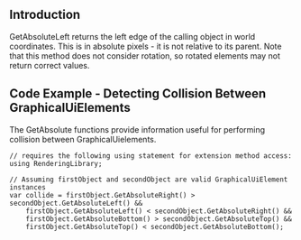 ## Introduction

GetAbsoluteLeft returns the left edge of the calling object in world coordinates. This is in absolute pixels - it is not relative to its parent. Note that this method does not consider rotation, so rotated elements may not return correct values.

## Code Example - Detecting Collision Between GraphicalUiElements

The GetAbsolute functions provide information useful for performing collision between GraphicalUielements.

``` lang:c#
// requires the following using statement for extension method access:
using RenderingLibrary;

// Assuming firstObject and secondObject are valid GraphicalUiElement instances
var collide = firstObject.GetAbsoluteRight() > secondObject.GetAbsoluteLeft() &&
    firstObject.GetAbsoluteLeft() < secondObject.GetAbsoluteRight() &&
    firstObject.GetAbsoluteBottom() > secondObject.GetAbsoluteTop() &&
    firstObject.GetAbsoluteTop() < secondObject.GetAbsoluteBottom();
```

     
